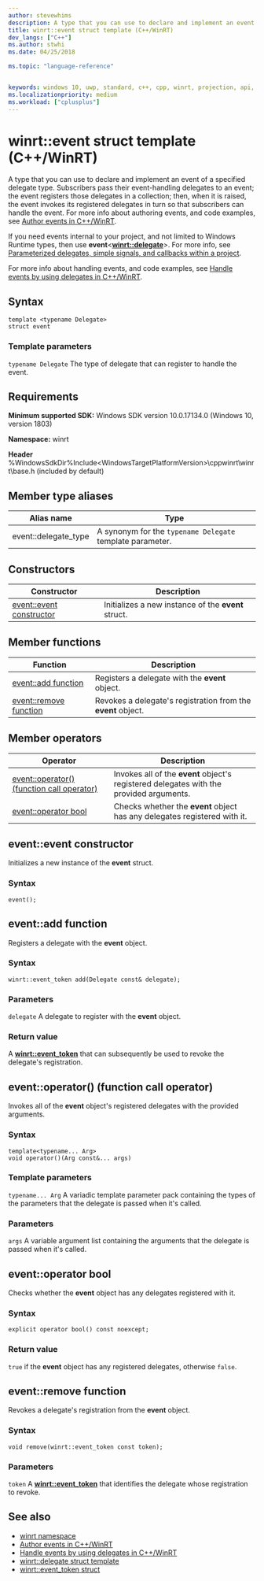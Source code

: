 ```yaml
---
author: stevewhims
description: A type that you can use to declare and implement an event of a specified delegate type.
title: winrt::event struct template (C++/WinRT)
dev_langs: ["C++"]
ms.author: stwhi
ms.date: 04/25/2018

ms.topic: "language-reference"


keywords: windows 10, uwp, standard, c++, cpp, winrt, projection, api, reference, event, delegate
ms.localizationpriority: medium
ms.workload: ["cplusplus"]
---
```


# winrt::event struct template (C++/WinRT)
A type that you can use to declare and implement an event of a specified delegate type. Subscribers pass their event-handling delegates to an event; the event registers those delegates in a collection; then, when it is raised, the event invokes its registered delegates in turn so that subscribers can handle the event. For more info about authoring events, and code examples, see [Author events in C++/WinRT](/windows/uwp/cpp-and-winrt-apis/author-events).

If you need events internal to your project, and not limited to Windows Runtime types, then use **event**\<[**winrt::delegate**](delegate.md)\>. For more info, see [Parameterized delegates, simple signals, and callbacks within a project](/windows/uwp/cpp-and-winrt-apis/author-events#parameterized-delegates-simple-signals-and-callbacks-within-a-project).

For more info about handling events, and code examples, see [Handle events by using delegates in C++/WinRT](/windows/uwp/cpp-and-winrt-apis/handle-events).

## Syntax
```cppwinrt
template <typename Delegate>
struct event
```

### Template parameters
`typename Delegate`
The type of delegate that can register to handle the event.

## Requirements
**Minimum supported SDK:** Windows SDK version 10.0.17134.0 (Windows 10, version 1803)

**Namespace:** winrt

**Header** %WindowsSdkDir%Include\<WindowsTargetPlatformVersion>\cppwinrt\winrt\base.h (included by default)

## Member type aliases
|Alias name|Type|
|------------|-----------------|
|event::delegate_type|A synonym for the `typename Delegate` template parameter.|

## Constructors
|Constructor|Description|
|------------|-----------------|
|[event::event constructor](#eventevent-constructor)|Initializes a new instance of the **event** struct.|

## Member functions
|Function|Description|
|------------|-----------------|
|[event::add function](#eventadd-function)|Registers a delegate with the **event** object.|
|[event::remove function](#eventremove-function)|Revokes a delegate's registration from the **event** object.|

## Member operators
|Operator|Description|
|------------|-----------------|
|[event::operator() (function call operator)](#eventoperator-function-call-operator)|Invokes all of the **event** object's registered delegates with the provided arguments.|
|[event::operator bool](#eventoperator-bool)|Checks whether the **event** object has any delegates registered with it.|

## event::event constructor
Initializes a new instance of the **event** struct.

### Syntax
```cppwinrt
event();
```

## event::add function
Registers a delegate with the **event** object.

### Syntax
```cppwinrt
winrt::event_token add(Delegate const& delegate);
```

### Parameters
`delegate`
A delegate to register with the **event** object.

### Return value 
A [**winrt::event_token**](event-token.md) that can subsequently be used to revoke the delegate's registration.

## event::operator() (function call operator)
Invokes all of the **event** object's registered delegates with the provided arguments.

### Syntax
```cppwinrt
template<typename... Arg>
void operator()(Arg const&... args)
```

### Template parameters
`typename... Arg`
A variadic template parameter pack containing the types of the parameters that the delegate is passed when it's called.

### Parameters
`args`
A variable argument list containing the arguments that the delegate is passed when it's called.

## event::operator bool
Checks whether the **event** object has any delegates registered with it.

### Syntax
```cppwinrt
explicit operator bool() const noexcept;
```

### Return value
`true` if the **event** object has any registered delegates, otherwise `false`.

## event::remove function
Revokes a delegate's registration from the **event** object.

### Syntax
```cppwinrt
void remove(winrt::event_token const token);
```

### Parameters
`token`
A [**winrt::event_token**](event-token.md) that identifies the delegate whose registration to revoke.

## See also
* [winrt namespace](winrt.md)
* [Author events in C++/WinRT](/windows/uwp/cpp-and-winrt-apis/author-events)
* [Handle events by using delegates in C++/WinRT](/windows/uwp/cpp-and-winrt-apis/handle-events)
* [winrt::delegate struct template](delegate.md)
* [winrt::event_token struct](event-token.md)